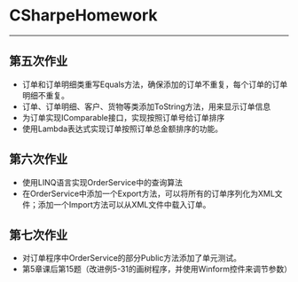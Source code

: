 # CSharpeHomework
---
## 第五次作业
* 订单和订单明细类重写Equals方法，确保添加的订单不重复，每个订单的订单明细不重复。
* 订单、订单明细、客户、货物等类添加ToString方法，用来显示订单信息
* 为订单实现IComparable接口，实现按照订单号给订单排序
* 使用Lambda表达式实现订单按照订单总金额排序的功能。
## 第六次作业
* 使用LINQ语言实现OrderService中的查询算法
* 在OrderService中添加一个Export方法，可以将所有的订单序列化为XML文件；添加一个Import方法可以从XML文件中载入订单。
## 第七次作业

* 对订单程序中OrderService的部分Public方法添加了单元测试。
* 第5章课后第15题（改进例5-31的画树程序，并使用Winform控件来调节参数）
